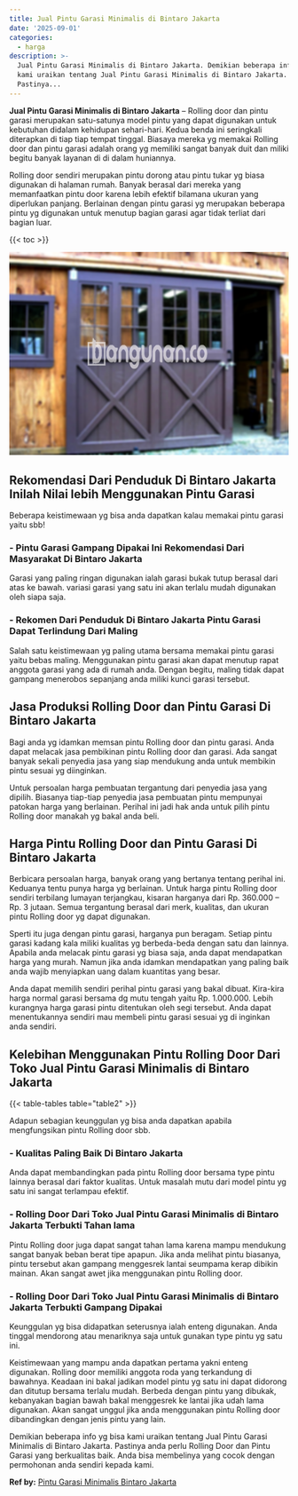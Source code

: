 ```yaml
---
title: Jual Pintu Garasi Minimalis di Bintaro Jakarta
date: '2025-09-01'
categories:
  - harga
description: >-
  Jual Pintu Garasi Minimalis di Bintaro Jakarta. Demikian beberapa info yg bisa
  kami uraikan tentang Jual Pintu Garasi Minimalis di Bintaro Jakarta.
  Pastinya...
---
```


**Jual Pintu Garasi Minimalis di Bintaro Jakarta** – Rolling door dan pintu garasi merupakan satu-satunya model pintu yang dapat digunakan untuk kebutuhan didalam kehidupan sehari-hari. Kedua benda ini seringkali diterapkan di tiap tiap tempat tinggal. Biasaya mereka yg memakai Rolling door dan pintu garasi adalah orang yg memiliki sangat banyak duit dan miliki begitu banyak layanan di di dalam huniannya.

Rolling door sendiri merupakan pintu dorong atau pintu tukar yg biasa digunakan di halaman rumah. Banyak berasal dari mereka yang memanfaatkan pintu door karena lebih efektif bilamana ukuran yang diperlukan panjang. Berlainan dengan pintu garasi yg merupakan beberapa pintu yg digunakan untuk menutup bagian garasi agar tidak terliat dari bagian luar.

{{< toc >}}

![Jual Pintu Garasi Minimalis di Bintaro Jakarta](/images/pintu-garasi-03.png)

## Rekomendasi Dari Penduduk Di Bintaro Jakarta Inilah Nilai lebih Menggunakan Pintu Garasi

Beberapa keistimewaan yg bisa anda dapatkan kalau memakai pintu garasi yaitu sbb!

### \- Pintu Garasi Gampang Dipakai Ini Rekomendasi Dari Masyarakat Di Bintaro Jakarta

Garasi yang paling ringan digunakan ialah garasi bukak tutup berasal dari atas ke bawah. variasi garasi yang satu ini akan terlalu mudah digunakan oleh siapa saja.

### \- Rekomen Dari Penduduk Di Bintaro Jakarta Pintu Garasi Dapat Terlindung Dari Maling

Salah satu keistimewaan yg paling utama bersama memakai pintu garasi yaitu bebas maling. Menggunakan pintu garasi akan dapat menutup rapat anggota garasi yang ada di rumah anda. Dengan begitu, maling tidak dapat gampang menerobos sepanjang anda miliki kunci garasi tersebut.

## Jasa Produksi Rolling Door dan Pintu Garasi Di Bintaro Jakarta

Bagi anda yg idamkan memsan pintu Rolling door dan pintu garasi. Anda dapat melacak jasa pembikinan pintu Rolling door dan garasi. Ada sangat banyak sekali penyedia jasa yang siap mendukung anda untuk membikin pintu sesuai yg diinginkan.

Untuk persoalan harga pembuatan tergantung dari penyedia jasa yang dipilih. Biasanya tiap-tiap penyedia jasa pembuatan pintu mempunyai patokan harga yang berlainan. Perihal ini jadi hak anda untuk pilih pintu Rolling door manakah yg bakal anda beli.

## Harga Pintu Rolling Door dan Pintu Garasi Di Bintaro Jakarta

Berbicara persoalan harga, banyak orang yang bertanya tentang perihal ini. Keduanya tentu punya harga yg berlainan. Untuk harga pintu Rolling door sendiri terbilang lumayan terjangkau, kisaran harganya dari Rp. 360.000 – Rp. 3 jutaan. Semua tergantung berasal dari merk, kualitas, dan ukuran pintu Rolling door yg dapat digunakan.

Sperti itu juga dengan pintu garasi, harganya pun beragam. Setiap pintu garasi kadang kala miliki kualitas yg berbeda-beda dengan satu dan lainnya. Apabila anda melacak pintu garasi yg biasa saja, anda dapat mendapatkan harga yang murah. Namun jika anda idamkan mendapatkan yang paling baik anda wajib menyiapkan uang dalam kuantitas yang besar.

Anda dapat memilih sendiri perihal pintu garasi yang bakal dibuat. Kira-kira harga normal garasi bersama dg mutu tengah yaitu Rp. 1.000.000. Lebih kurangnya harga garasi pintu ditentukan oleh segi tersebut. Anda dapat menentukannya sendiri mau membeli pintu garasi sesuai yg di inginkan anda sendiri.

## Kelebihan Menggunakan Pintu Rolling Door Dari Toko Jual Pintu Garasi Minimalis di Bintaro Jakarta

{{< table-tables table="table2" >}}

Adapun sebagian keunggulan yg bisa anda dapatkan apabila mengfungsikan pintu Rolling door sbb.

### \- Kualitas Paling Baik Di Bintaro Jakarta

Anda dapat membandingkan pada pintu Rolling door bersama type pintu lainnya berasal dari faktor kualitas. Untuk masalah mutu dari model pintu yg satu ini sangat terlampau efektif.

### \- Rolling Door Dari Toko Jual Pintu Garasi Minimalis di Bintaro Jakarta Terbukti Tahan lama

Pintu Rolling door juga dapat sangat tahan lama karena mampu mendukung sangat banyak beban berat tipe apapun. Jika anda melihat pintu biasanya, pintu tersebut akan gampang menggesrek lantai seumpama kerap dibikin mainan. Akan sangat awet jika menggunakan pintu Rolling door.

### \- Rolling Door Dari Toko Jual Pintu Garasi Minimalis di Bintaro Jakarta Terbukti Gampang Dipakai

Keunggulan yg bisa didapatkan seterusnya ialah enteng digunakan. Anda tinggal mendorong atau menariknya saja untuk gunakan type pintu yg satu ini.

Keistimewaan yang mampu anda dapatkan pertama yakni enteng digunakan. Rolling door memiliki anggota roda yang terkandung di bawahnya. Keadaan ini bakal jadikan model pintu yg satu ini dapat didorong dan ditutup bersama terlalu mudah. Berbeda dengan pintu yang dibukak, kebanyakan bagian bawah bakal menggesrek ke lantai jika udah lama digunakan. Akan sangat unggul jika anda menggunakan pintu Rolling door dibandingkan dengan jenis pintu yang lain.

Demikian beberapa info yg bisa kami uraikan tentang Jual Pintu Garasi Minimalis di Bintaro Jakarta. Pastinya anda perlu Rolling Door dan Pintu Garasi yang berkualitas baik. Anda bisa membelinya yang cocok dengan permohonan anda sendiri kepada kami.

**Ref by:** [Pintu Garasi Minimalis Bintaro Jakarta](https://id.wikipedia.org/wiki/Pintu)
